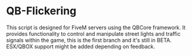 # QB-Flickering
This script is designed for FiveM servers using the QBCore framework. It provides functionality to control and manipulate street lights and traffic signals within the game, this is the first branch and it's still in BETA.
ESX/QBOX support might be added depending on feedback.
